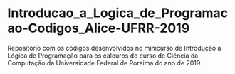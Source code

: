 # Introducao_a_Logica_de_Programacao-Codigos_Alice-UFRR-2019
Repositório com os códigos desenvolvidos no minicurso de Introdução a Lógica de Programação para os calouros do curso de Ciência da Computação da Universidade Federal de Roraima do ano de 2019
